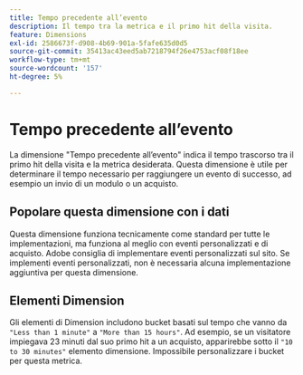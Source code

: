 ```yaml
---
title: Tempo precedente all’evento
description: Il tempo tra la metrica e il primo hit della visita.
feature: Dimensions
exl-id: 2586673f-d908-4b69-901a-5fafe635d0d5
source-git-commit: 35413ac43eed5ab7218794f26e4753acf08f18ee
workflow-type: tm+mt
source-wordcount: '157'
ht-degree: 5%

---
```


# Tempo precedente all’evento

La dimensione &quot;Tempo precedente all’evento&quot; indica il tempo trascorso tra il primo hit della visita e la metrica desiderata. Questa dimensione è utile per determinare il tempo necessario per raggiungere un evento di successo, ad esempio un invio di un modulo o un acquisto.

## Popolare questa dimensione con i dati

Questa dimensione funziona tecnicamente come standard per tutte le implementazioni, ma funziona al meglio con eventi personalizzati e di acquisto. Adobe consiglia di implementare eventi personalizzati sul sito. Se implementi eventi personalizzati, non è necessaria alcuna implementazione aggiuntiva per questa dimensione.

## Elementi Dimension

Gli elementi di Dimension includono bucket basati sul tempo che vanno da `"Less than 1 minute"` a `"More than 15 hours"`. Ad esempio, se un visitatore impiegava 23 minuti dal suo primo hit a un acquisto, apparirebbe sotto il `"10 to 30 minutes"` elemento dimensione. Impossibile personalizzare i bucket per questa metrica.
